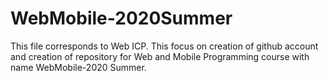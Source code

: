 # WebMobile-2020Summer
This file corresponds to Web ICP. 
This focus on creation of github account and creation of repository for Web and Mobile Programming course with name WebMobile-2020 Summer.
